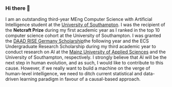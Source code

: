 ### Hi there 👋

I am an outstanding third-year MEng Computer Science with Artificial Intelligence student at the [University of Southampton](https://www.southampton.ac.uk/).
I was the recipient of the **Netcraft Prize** during my first academic year as I ranked in the
top 10 computer science cohort at the University of Southampton. I was granted the [DAAD RISE Germany
Scholarship](https://www.daad.de/rise/en/rise-germany/)the following year and the ECS Undergraduate Research Scholarship during my third
academic year to conduct research on AI at the [Mainz University of Applied Sciences](https://www.hs-mainz.de/) and the University
of Southampton, respectively. I strongly believe that AI will be the next step in human evolution, and as
such, I would like to contribute to this cause. However, if we really want to build a machine on the verge
of human-level intelligence, we need to ditch current statistical and data-driven learning paradigm in
favour of a causal-based approach.
